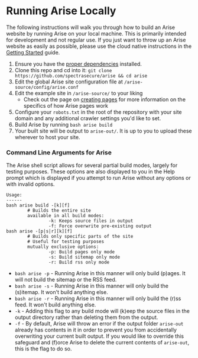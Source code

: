 # Running Arise Locally

The following instructions will walk you through how to build an Arise website by running Arise on your local machine. This is primarily intended for development and not regular use. If you just want to throw up an Arise website as easily as possible, please use the cloud native instructions in the [Getting Started](../getting-started/README.md) guide.

1. Ensure you have the [proper dependencies](/README.md#dependencies) installed.
2. Clone this repo and cd into it: `git clone https://github.com/spectrasecure/arise && cd arise`
3. Edit the global Arise site configuration file at `/arise-source/config/arise.conf`
4. Edit the example site in `/arise-source/` to your liking
    - Check out the page on [creating pages](../creating-arise-pages/README.md) for more information on the specifics of how Arise pages work
5. Configure your `robots.txt` in the root of the repository with your site domain and any additional crawler settings you'd like to set.
6. Build Arise by running `bash arise build`
7. Your built site will be output to `arise-out/`. It is up to you to upload these wherever to host your site.

### Command Line Arguments for Arise

The Arise shell script allows for several partial build modes, largely for testing purposes. These options are also displayed to you in the Help prompt which is displayed if you attempt to run Arise without any options or with invalid options.

```
Usage:
------
bash arise build -[k][f]
        # Builds the entire site
        available in all build modes:
                -k: Keeps source files in output
                -f: Force overwrite pre-existing output
bash arise -[p|s|r][k][f]
        # Builds only specific parts of the site
        # Useful for testing purposes
        mutually exclusive options:
                -p: Build pages only mode
                -s: Build sitemap only mode
                -r: Build rss only mode
```

- `bash arise -p` - Running Arise in this manner will only build (p)ages. It will not build the sitemap or the RSS feed.
- `bash arise -s` - Running Arise in this manner will only build the (s)itemap. It won't build anything else.
- `bash arise -r` - Running Arise in this manner will only build the (r)ss feed. It won't build anything else.
- `-k` - Adding this flag to any build mode will (k)eep the source files in the output directory rather than deleting them from the output.
- `-f` - By default, Arise will throw an error if the output folder `arise-out` already has contents in it in order to prevent you from accidentally overwriting your current built output. If you would like to override this safeguard and (f)orce Arise to delete the current contents of `arise-out`, this is the flag to do so.
